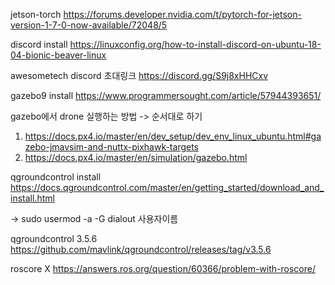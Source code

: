 jetson-torch
https://forums.developer.nvidia.com/t/pytorch-for-jetson-version-1-7-0-now-available/72048/5

discord install
https://linuxconfig.org/how-to-install-discord-on-ubuntu-18-04-bionic-beaver-linux

awesometech discord 초대링크
https://discord.gg/S9j8xHHCxv

gazebo9 install
https://www.programmersought.com/article/57944393651/

gazebo에서 drone 실행하는 방법 -> 순서대로 하기
1. https://docs.px4.io/master/en/dev_setup/dev_env_linux_ubuntu.html#gazebo-jmavsim-and-nuttx-pixhawk-targets
2. https://docs.px4.io/master/en/simulation/gazebo.html

qgroundcontrol install
https://docs.qgroundcontrol.com/master/en/getting_started/download_and_install.html
 
 -> sudo usermod -a -G dialout 사용자이름
 
 qgroundcontrol 3.5.6
 https://github.com/mavlink/qgroundcontrol/releases/tag/v3.5.6

roscore X
https://answers.ros.org/question/60366/problem-with-roscore/
